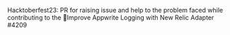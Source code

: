 Hacktoberfest23: PR for raising issue and help to the problem faced while contributing to the 🚨Improve Appwrite Logging with New Relic Adapter #4209
